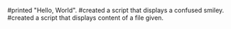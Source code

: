 #printed "Hello, World".
#created a script that displays a confused smiley.
#created a script that displays content of a file given.

